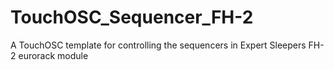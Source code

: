 # TouchOSC_Sequencer_FH-2
A TouchOSC template for controlling the sequencers in Expert Sleepers FH-2 eurorack module
